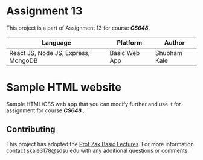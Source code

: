# Assignment 13
 
 
This project is a part of Assignment 13 for course **_CS648_**.

| Language | Platform | Author |
| -------- | --------|--------|
| React JS, Node JS, Express, MongoDB |  Basic Web App| Shubham Kale|

# Sample HTML website 

Sample HTML/CSS web app that you can modify further and use it for assignment for course **_CS648_** . 


## Contributing
This project has adopted the [Prof Zak Basic Lectures](https://www.youtube.com/watch?v=7EWBHppYbmM&feature=youtu.be).
For more information 
contact [skale3178@sdsu.edu](mailto:skale3178@sdsu.edu) with any additional questions or comments.



 


 



